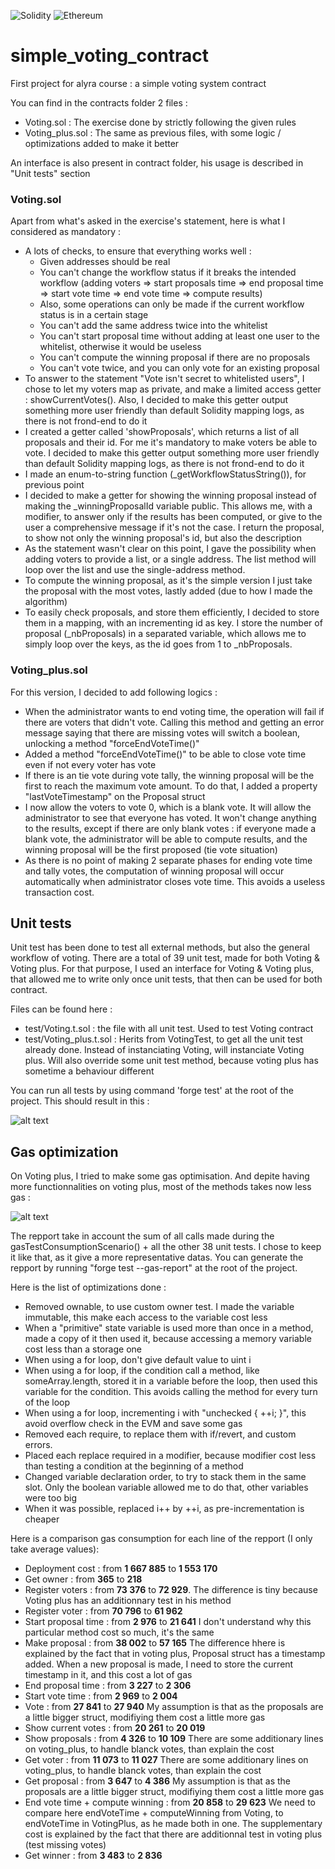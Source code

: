 ![Solidity](https://img.shields.io/badge/Solidity-%23363636.svg?style=for-the-badge&logo=solidity&logoColor=white) ![Ethereum](https://img.shields.io/badge/Ethereum-3C3C3D?style=for-the-badge&logo=Ethereum&logoColor=white)

# simple_voting_contract

First project for alyra course : a simple voting system contract

You can find in the contracts folder 2 files :

- Voting.sol : The exercise done by strictly following the given rules
- Voting_plus.sol : The same as previous files, with some logic / optimizations added to make it better

An interface is also present in contract folder, his usage is described in "Unit tests" section

### Voting.sol

Apart from what's asked in the exercise's statement, here is what I considered as mandatory :

- A lots of checks, to ensure that everything works well :
  - Given addresses should be real
  - You can't change the workflow status if it breaks the intended workflow (adding voters => start proposals time => end proposal time => start vote time => end vote time => compute results)
  - Also, some operations can only be made if the current workflow status is in a certain stage
  - You can't add the same address twice into the whitelist
  - You can't start proposal time without adding at least one user to the whitelist, otherwise it would be useless
  - You can't compute the winning proposal if there are no proposals
  - You can't vote twice, and you can only vote for an existing proposal
- To answer to the statement "Vote isn't secret to whitelisted users", I chose to let my voters map as private, and make a limited access getter : showCurrentVotes(). Also, I decided to make this getter output something more user friendly than default Solidity mapping logs, as there is not frond-end to do it
- I created a getter called 'showProposals', which returns a list of all proposals and their id. For me it's mandatory to make voters be able to vote. I decided to make this getter output something more user friendly than default Solidity mapping logs, as there is not frond-end to do it
- I made an enum-to-string function (\_getWorkflowStatusString()), for previous point
- I decided to make a getter for showing the winning proposal instead of making the \_winningProposalId variable public. This allows me, with a modifier, to answer only if the results has been computed, or give to the user a comprehensive message if it's not the case. I return the proposal, to show not only the winning proposal's id, but also the description
- As the statement wasn't clear on this point, I gave the possibility when adding voters to provide a list, or a single address. The list method will loop over the list and use the single-address method.
- To compute the winning proposal, as it's the simple version I just take the proposal with the most votes, lastly added (due to how I made the algorithm)
- To easily check proposals, and store them efficiently, I decided to store them in a mapping, with an incrementing id as key. I store the number of proposal (\_nbProposals) in a separated variable, which allows me to simply loop over the keys, as the id goes from 1 to \_nbProposals.

### Voting_plus.sol

For this version, I decided to add following logics :

- When the administrator wants to end voting time, the operation will fail if there are voters that didn't vote. Calling this method and getting an error message saying that there are missing votes will switch a boolean, unlocking a method "forceEndVoteTime()"
- Added a method "forceEndVoteTime()" to be able to close vote time even if not every voter has vote
- If there is an tie vote during vote tally, the winning proposal will be the first to reach the maximum vote amount. To do that, I added a property "lastVoteTimestamp" on the Proposal struct
- I now allow the voters to vote 0, which is a blank vote. It will allow the administrator to see that everyone has voted. It won't change anything to the results, except if there are only blank votes : if everyone made a blank vote, the administrator will be able to compute results, and the winning proposal will be the first proposed (tie vote situation)
- As there is no point of making 2 separate phases for ending vote time and tally votes, the computation of winning proposal will occur automatically when administrator closes vote time. This avoids a useless transaction cost.

## Unit tests

Unit test has been done to test all external methods, but also the general workflow of voting.
There are a total of 39 unit test, made for both Voting & Voting plus.
For that purpose, I used an interface for Voting & Voting plus, that allowed me to write only once unit tests, that then can be used for both contract.

Files can be found here :

- test/Voting.t.sol : the file with all unit test. Used to test Voting contract
- test/Voting_plus.t.sol : Herits from VotingTest, to get all the unit test already done. Instead of instanciating Voting, will instanciate Voting plus. Will also override some unit test method, because voting plus has sometime a behaviour different

You can run all tests by using command 'forge test' at the root of the project.
This should result in this :

![alt text](https://i.postimg.cc/gJhwpnq9/testOk.png)

## Gas optimization

On Voting plus, I tried to make some gas optimisation. And depite having more functionnalities on voting plus, most of the methods takes now less gas :

![alt text](https://i.postimg.cc/zXTcvrFT/gas-Optimization.png)

The repport take in account the sum of all calls made during the gasTestConsumptionScenario() + all the other 38 unit tests. I chose to keep it like that, as it give a more representative datas.
You can generate the repport by running "forge test --gas-report" at the root of the project.

Here is the list of optimizations done :

- Removed ownable, to use custom owner test. I made the variable immutable, this make each access to the variable cost less
- When a "primitive" state variable is used more than once in a method, made a copy of it then used it, because accessing a memory variable cost less than a storage one
- When using a for loop, don't give default value to uint i
- When using a for loop, if the condition call a method, like someArray.length, stored it in a variable before the loop, then used this variable for the condition. This avoids calling the method for every turn of the loop
- When using a for loop, incrementing i with "unchecked { ++i; }", this avoid overflow check in the EVM and save some gas
- Removed each require, to replace them with if/revert, and custom errors.
- Placed each replace required in a modifier, because modifier cost less than testing a condition at the beginning of a method
- Changed variable declaration order, to try to stack them in the same slot. Only the boolean variable allowed me to do that, other variables were too big
- When it was possible, replaced i++ by ++i, as pre-incrementation is cheaper

Here is a comparison gas consumption for each line of the repport (I only take average values):

- Deployment cost : from **1 667 885** to **1 553 170**
- Get owner : from **365** to **218**
- Register voters : from **73 376** to **72 929**. The difference is tiny because Voting plus has an additionnary test in his method
- Register voter : from **70 796** to **61 962**
- Start proposal time : from **2 976** to **21 641** I don't understand why this particular method cost so much, it's the same
- Make proposal : from **38 002** to **57 165** The difference hhere is explained by the fact that in voting plus, Proposal struct has a timestamp added. When a new proposal is made, I need to store the current timestamp in it, and this cost a lot of gas
- End proposal time : from **3 227** to **2 306**
- Start vote time : from **2 969** to **2 004**
- Vote : from **27 841** to **27 940** My assumption is that as the proposals are a little bigger struct, modifiying them cost a little more gas
- Show current votes : from **20 261** to **20 019**
- Show proposals : from **4 326** to **10 109** There are some additionary lines on voting_plus, to handle blanck votes, than explain the cost
- Get voter : from **11 073** to **11 027** There are some additionary lines on voting_plus, to handle blanck votes, than explain the cost
- Get proposal : from **3 647** to **4 386** My assumption is that as the proposals are a little bigger struct, modifiying them cost a little more gas
- End vote time + compute winning : from **20 858** to **29 623** We need to compare here endVoteTime + computeWinning from Voting, to endVoteTime in VotingPlus, as he made both in one. The supplementary cost is explained by the fact that there are additionnal test in voting plus (test missing votes)
- Get winner : from **3 483** to **2 836**
